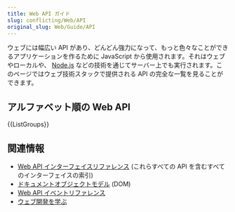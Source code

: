 ```yaml
---
title: Web API ガイド
slug: conflicting/Web/API
original_slug: Web/Guide/API
---
```


ウェブには幅広い API があり、どんどん強力になって、もっと色々なことができるアプリケーションを作るために JavaScript から使用されます。それはウェブやローカルや、 [Node.js](https://nodejs.org/) などの技術を通じてサーバー上でも実行されます。このページではウェブ技術スタックで提供される API の完全な一覧を見ることができます。

## アルファベット順の Web API

{{ListGroups}}

## 関連情報

- [Web API インターフェイスリファレンス](/ja/docs/Web/API) (これらすべての API を含むすべてのインターフェイスの索引)
- [ドキュメントオブジェクトモデル](/ja/docs/Web/API/Document_Object_Model) (DOM)
- [Web API イベントリファレンス](/ja/docs/Web/Events)
- [ウェブ開発を学ぶ](/ja/docs/Learn)
